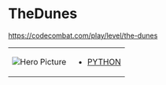# TheDunes 

https://codecombat.com/play/level/the-dunes
<table>
<tr>
<td>

![Hero Picture](hero.png?raw=true "Hero Picture")

</td>
<td>
<ul>
<li>

[PYTHON](TheDunes.py)

</li>
</td>
</tr>
<table>